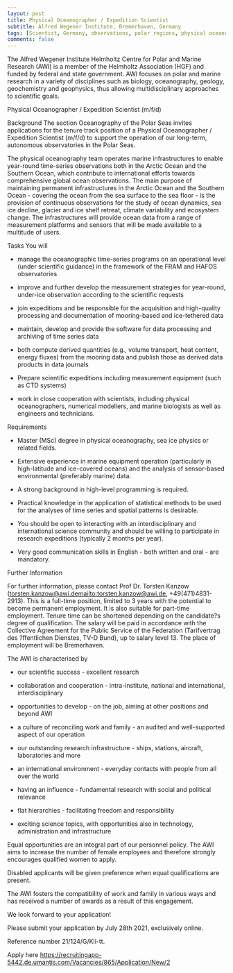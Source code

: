 ```yaml
---
layout: post
title: Physical Oceanographer / Expedition Scientist
subtitle: Alfred Wegener Institute, Bremerhaven, Germany
tags: [Scientist, Germany, observations, polar regions, physical oceanography]
comments: false
---
```



The Alfred Wegener Institute Helmholtz Centre for Polar and Marine Research (AWI) is a member of the Helmholtz Association (HGF) and funded by federal and state government. AWI focuses on polar and marine research in a variety of disciplines such as biology, oceanography, geology, geochemistry and geophysics, thus allowing multidisciplinary approaches to scientific goals.


Physical Oceanographer / Expedition Scientist (m/f/d)


Background The section Oceanography of the Polar Seas invites applications for the tenure track position of a Physical Oceanographer / Expedition Scientist (m/f/d) to support the operation of our long-term, autonomous observatories in the Polar Seas.

The physical oceanography team operates marine infrastructures to enable year-round time-series observations both in the Arctic Ocean and the Southern Ocean, which contribute to international efforts towards comprehensive global ocean observations. The main purpose of maintaining permanent infrastructures in the Arctic Ocean and the Southern Ocean - covering the ocean from the sea surface to the sea floor - is the provision of continuous observations for the study of ocean dynamics, sea ice decline, glacier and ice shelf retreat, climate variability and ecosystem change. The infrastructures will provide ocean data from a range of measurement platforms and sensors that will be made available to a multitude of users.


Tasks You will

- manage the oceanographic time-series programs on an operational level (under scientific guidance) in the framework of the FRAM and HAFOS observatories

- improve and further develop the measurement strategies for year-round, under-ice observation according to the scientific requests

- join expeditions and be responsible for the acquisition and high-quality processing and documentation of mooring-based and ice-tethered data

- maintain, develop and provide the software for data processing and archiving of time series data

- both compute derived quantities (e.g., volume transport, heat content, energy fluxes) from the mooring data and publish those as derived data products in data journals

- Prepare scientific expeditions including measurement equipment (such as CTD systems)

- work in close cooperation with scientists, including physical oceanographers, numerical modellers, and marine biologists as well as engineers and technicians.


Requirements

- Master (MSc) degree in physical oceanography, sea ice physics or related fields.

- Extensive experience in marine equipment operation (particularly in high-latitude and ice-covered oceans) and the analysis of sensor-based environmental (preferably marine) data.

- A strong background in high-level programming is required.

- Practical knowledge in the application of statistical methods to be used for the analyses of time series and spatial patterns is desirable.

- You should be open to interacting with an interdisciplinary and international science community and should be willing to participate in research expeditions (typically 2 months per year).

- Very good communication skills in English - both written and oral - are mandatory.


Further Information

For further information, please contact Prof Dr. Torsten Kanzow (torsten.kanzow@awi.de<mailto:torsten.kanzow@awi.de>, +49(471)4831-2913). This is a full-time position, limited to 3 years with the potential to become permanent employment. It is also suitable for part-time employment. Tenure time can be shortened depending on the candidate?s degree of qualification. The salary will be paid in accordance with the Collective Agreement for the Public Service of the Federation (Tarifvertrag des ?ffentlichen Dienstes, TV-D Bund), up to salary level 13. The place of employment will be Bremerhaven.


The AWI is characterised by

- our scientific success - excellent research

- collaboration and cooperation - intra-institute, national and international, interdisciplinary

- opportunities to develop - on the job, aiming at other positions and beyond AWI

- a culture of reconciling work and family - an audited and well-supported aspect of our operation

- our outstanding research infrastructure - ships, stations, aircraft, laboratories and more

- an international environment - everyday contacts with people from all over the world

- having an influence - fundamental research with social and political relevance

- flat hierarchies - facilitating freedom and responsibility

- exciting science topics, with opportunities also in technology, administration and infrastructure


Equal opportunities are an integral part of our personnel policy. The AWI aims to increase the number of female employees and therefore strongly encourages qualified women to apply.

Disabled applicants will be given preference when equal qualifications are present.

The AWI fosters the compatibility of work and family in various ways and has received a number of awards as a result of this engagement.


We look forward to your application!

Please submit your application by July 28th 2021, exclusively online.

Reference number 21/124/G/Kli-tt.

Apply here <https://recruitingapp-5442.de.umantis.com/Vacancies/865/Application/New/2>
